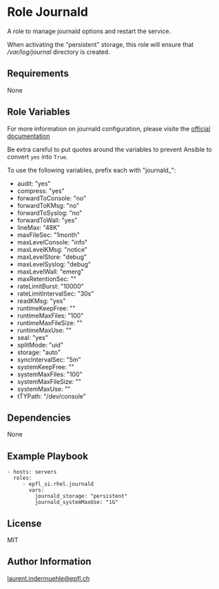 Role Journald
==============

A role to manage journald options and restart the service.

When activating the "persistent" storage, this role will ensure that */var/log/journal* directory is created.


Requirements
------------

None


Role Variables
--------------

For more information on journald configuration, please visite the [official documentation](https://www.freedesktop.org/software/systemd/man/journald.conf.html#Storage= )

Be extra careful to put quotes around the variables to prevent Ansible to convert `yes` into `True`.

To use the following variables, prefix each with "journald_":

* audit: "yes"
* compress: "yes"
* forwardToConsole: "no"
* forwardToKMsg: "no"
* forwardToSyslog: "no"
* forwardToWall: "yes"
* lineMax: "48K"
* maxFileSec: "1month"
* maxLevelConsole: "info"
* maxLevelKMsg: "notice"
* maxLevelStore: "debug"
* maxLevelSyslog: "debug"
* maxLevelWall: "emerg"
* maxRetentionSec: ""
* rateLimitBurst: "10000"
* rateLimitIntervalSec: "30s"
* readKMsg: "yes"
* runtimeKeepFree: ""
* runtimeMaxFiles: "100"
* runtimeMaxFileSize: ""
* runtimeMaxUse: ""
* seal: "yes"
* splitMode: "uid"
* storage: "auto"
* syncIntervalSec: "5m"
* systemKeepFree: ""
* systemMaxFiles: "100"
* systemMaxFileSize: ""
* systemMaxUse: ""
* tTYPath: "/dev/console"



Dependencies
------------

None

Example Playbook
----------------

    - hosts: servers
      roles:
         - epfl_si.rhel.journald
           vars:
             journald_storage: "persistent"
             journald_systemMaxUse: "1G"


License
-------

MIT

Author Information
------------------

laurent.indermuehle@epfl.ch
